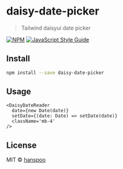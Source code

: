 # daisy-date-picker

> Tailwind daisyui date picker

[![NPM](https://img.shields.io/npm/v/daisy-date-picker.svg)](https://www.npmjs.com/package/daisy-date-picker) [![JavaScript Style Guide](https://img.shields.io/badge/code_style-standard-brightgreen.svg)](https://standardjs.com)

## Install

```bash
npm install --save daisy-date-picker
```

## Usage

```tsx
<DaisyDateReader
  date={new Date(date)}
  setDate={(date: Date) => setDate(date)}
  className='mb-4'
/>
```

## License

MIT © [hanspoo](https://github.com/hanspoo)

